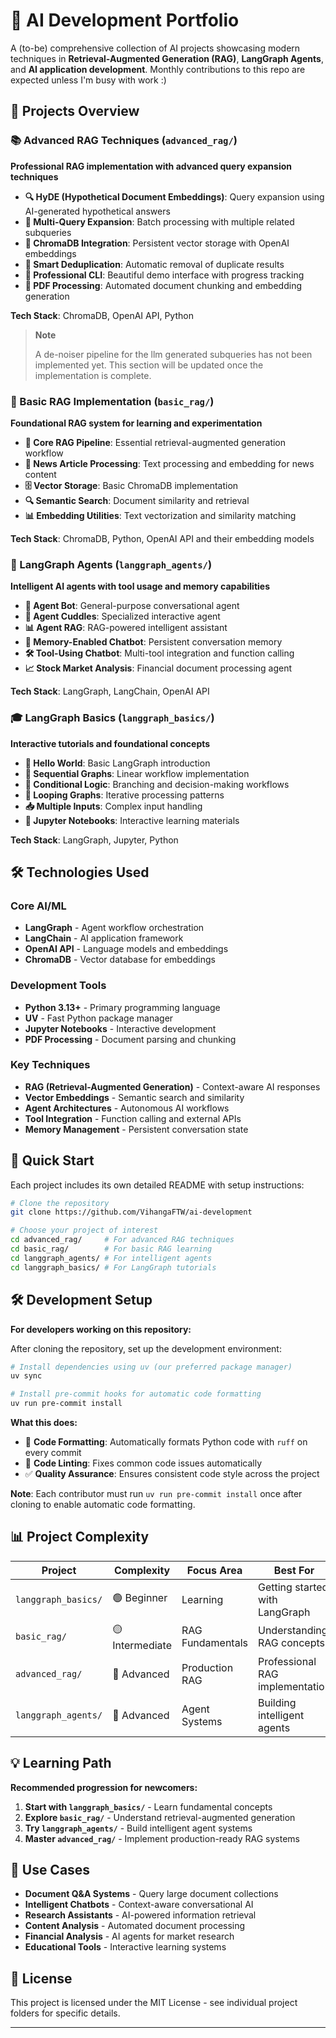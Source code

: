 # 🤖 AI Development Portfolio

A (to-be) comprehensive collection of AI projects showcasing modern techniques in **Retrieval-Augmented Generation (RAG)**, **LangGraph Agents**, and **AI application development**. Monthly contributions to this repo are expected unless I'm busy with work :)

## 🚀 Projects Overview

### 📚 Advanced RAG Techniques (`advanced_rag/`)

**Professional RAG implementation with advanced query expansion techniques**

- **🔍 HyDE (Hypothetical Document Embeddings)**: Query expansion using AI-generated hypothetical answers
- **🎯 Multi-Query Expansion**: Batch processing with multiple related subqueries
- **💾 ChromaDB Integration**: Persistent vector storage with OpenAI embeddings
- **🤖 Smart Deduplication**: Automatic removal of duplicate results
- **🎨 Professional CLI**: Beautiful demo interface with progress tracking
- **📄 PDF Processing**: Automated document chunking and embedding generation

**Tech Stack**: ChromaDB, OpenAI API, Python

> **Note**
>
> A de-noiser pipeline for the llm generated subqueries has not been implemented yet. This section will be updated once the implementation is complete.

### 📖 Basic RAG Implementation (`basic_rag/`)

**Foundational RAG system for learning and experimentation**

- **🔧 Core RAG Pipeline**: Essential retrieval-augmented generation workflow
- **📰 News Article Processing**: Text processing and embedding for news content
- **🗄️ Vector Storage**: Basic ChromaDB implementation
- **🔍 Semantic Search**: Document similarity and retrieval
- **📊 Embedding Utilities**: Text vectorization and similarity matching

**Tech Stack**: ChromaDB, Python, OpenAI API and their embedding models

### 🤖 LangGraph Agents (`langgraph_agents/`)

**Intelligent AI agents with tool usage and memory capabilities**

- **🧠 Agent Bot**: General-purpose conversational agent
- **🐾 Agent Cuddles**: Specialized interactive agent
- **📊 Agent RAG**: RAG-powered intelligent assistant
- **💭 Memory-Enabled Chatbot**: Persistent conversation memory
- **🛠️ Tool-Using Chatbot**: Multi-tool integration and function calling
- **📈 Stock Market Analysis**: Financial document processing agent

**Tech Stack**: LangGraph, LangChain, OpenAI API

### 🎓 LangGraph Basics (`langgraph_basics/`)

**Interactive tutorials and foundational concepts**

- **👋 Hello World**: Basic LangGraph introduction
- **🔄 Sequential Graphs**: Linear workflow implementation
- **🔀 Conditional Logic**: Branching and decision-making workflows
- **🔁 Looping Graphs**: Iterative processing patterns
- **📥 Multiple Inputs**: Complex input handling
- **📓 Jupyter Notebooks**: Interactive learning materials

**Tech Stack**: LangGraph, Jupyter, Python

## 🛠️ Technologies Used

### **Core AI/ML**

- **LangGraph** - Agent workflow orchestration
- **LangChain** - AI application framework
- **OpenAI API** - Language models and embeddings
- **ChromaDB** - Vector database for embeddings

### **Development Tools**

- **Python 3.13+** - Primary programming language
- **UV** - Fast Python package manager
- **Jupyter Notebooks** - Interactive development
- **PDF Processing** - Document parsing and chunking

### **Key Techniques**

- **RAG (Retrieval-Augmented Generation)** - Context-aware AI responses
- **Vector Embeddings** - Semantic search and similarity
- **Agent Architectures** - Autonomous AI workflows
- **Tool Integration** - Function calling and external APIs
- **Memory Management** - Persistent conversation state

## 🚀 Quick Start

Each project includes its own detailed README with setup instructions:

```bash
# Clone the repository
git clone https://github.com/VihangaFTW/ai-development

# Choose your project of interest
cd advanced_rag/     # For advanced RAG techniques
cd basic_rag/        # For basic RAG learning
cd langgraph_agents/ # For intelligent agents
cd langgraph_basics/ # For LangGraph tutorials
```

## 🛠️ Development Setup

**For developers working on this repository:**

After cloning the repository, set up the development environment:

```bash
# Install dependencies using uv (our preferred package manager)
uv sync

# Install pre-commit hooks for automatic code formatting
uv run pre-commit install
```

**What this does:**

- 🔧 **Code Formatting**: Automatically formats Python code with `ruff` on every commit
- 🧹 **Code Linting**: Fixes common code issues automatically
- ✅ **Quality Assurance**: Ensures consistent code style across the project

**Note**: Each contributor must run `uv run pre-commit install` once after cloning to enable automatic code formatting.

## 📊 Project Complexity

| Project             | Complexity      | Focus Area       | Best For                        |
| ------------------- | --------------- | ---------------- | ------------------------------- |
| `langgraph_basics/` | 🟢 Beginner     | Learning         | Getting started with LangGraph  |
| `basic_rag/`        | 🟡 Intermediate | RAG Fundamentals | Understanding RAG concepts      |
| `advanced_rag/`     | 🔴 Advanced     | Production RAG   | Professional RAG implementation |
| `langgraph_agents/` | 🔴 Advanced     | Agent Systems    | Building intelligent agents     |

## 💡 Learning Path

**Recommended progression for newcomers:**

1. **Start with `langgraph_basics/`** - Learn fundamental concepts
2. **Explore `basic_rag/`** - Understand retrieval-augmented generation
3. **Try `langgraph_agents/`** - Build intelligent agent systems
4. **Master `advanced_rag/`** - Implement production-ready RAG systems

## 🎯 Use Cases

- **Document Q&A Systems** - Query large document collections
- **Intelligent Chatbots** - Context-aware conversational AI
- **Research Assistants** - AI-powered information retrieval
- **Content Analysis** - Automated document processing
- **Financial Analysis** - AI agents for market research
- **Educational Tools** - Interactive learning systems

## 📄 License

This project is licensed under the MIT License - see individual project folders for specific details.

---
